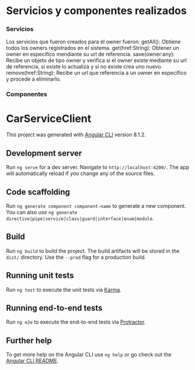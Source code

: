 # Servicios y componentes realizados

### Servicios
Los servicios que fueron creados para el owner fueron:
getAll(): Obtiene todos los owners registrados en el sistema.
get(href:String): Obtener un owner en especifico mendiante su url de referencia.
save(owner:any): Recibe un objeto de tipo owner y verifica si el owner existe mediante su url de referencia, si existe lo actualiza y si no existe crea uno nuevo.
remove(href:String): Recibe un url que referencia a un owner en especifico y procede a eliminarlo.

### Componentes






# CarServiceClient

This project was generated with [Angular CLI](https://github.com/angular/angular-cli) version 8.1.2.

## Development server

Run `ng serve` for a dev server. Navigate to `http://localhost:4200/`. The app will automatically reload if you change any of the source files.

## Code scaffolding

Run `ng generate component component-name` to generate a new component. You can also use `ng generate directive|pipe|service|class|guard|interface|enum|module`.

## Build

Run `ng build` to build the project. The build artifacts will be stored in the `dist/` directory. Use the `--prod` flag for a production build.

## Running unit tests

Run `ng test` to execute the unit tests via [Karma](https://karma-runner.github.io).

## Running end-to-end tests

Run `ng e2e` to execute the end-to-end tests via [Protractor](http://www.protractortest.org/).

## Further help

To get more help on the Angular CLI use `ng help` or go check out the [Angular CLI README](https://github.com/angular/angular-cli/blob/master/README.md).
